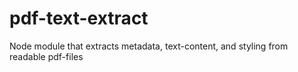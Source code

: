 # pdf-text-extract
Node module that extracts metadata, text-content, and styling from readable pdf-files
